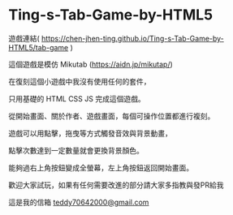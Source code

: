# Ting-s-Tab-Game-by-HTML5 
遊戲連結( https://chen-jhen-ting.github.io/Ting-s-Tab-Game-by-HTML5/tab-game )

這個遊戲是模仿 Mikutab (https://aidn.jp/mikutap/)

在復刻這個小遊戲中我沒有使用任何的套件，

只用基礎的 HTML CSS JS 完成這個遊戲。

從開始畫面、關於作者、遊戲畫面，每個可操作位置都進行複刻。

遊戲可以用點擊，拖曳等方式觸發音效與背景動畫，

點擊次數達到一定數量就會更換背景顏色。

能夠過右上角按鈕變成全螢幕，左上角按鈕返回開始畫面。

歡迎大家試玩，如果有任何需要改進的部分請大家多指教與發PR給我

這是我的信箱
teddy70642000@gmail.com

